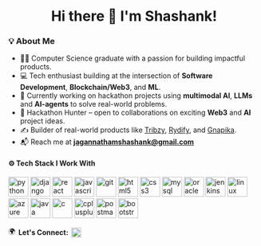 <h1 align="center">Hi there 👋 I'm Shashank!</h1>

<h3 align="left">💡 About Me</h3>

- 👨‍🎓 Computer Science graduate with a passion for building impactful products.  
- 💻 Tech enthusiast building at the intersection of **Software Development**, **Blockchain/Web3**, and **ML**.  
- 🧠 Currently working on hackathon projects using **multimodal AI**, **LLMs** and **AI-agents** to solve real-world problems.
- 🚀 Hackathon Hunter – open to collaborations on exciting **Web3** and **AI** project ideas.  
- ✍️ Builder of real-world products like [Tribzy](http://tribzy.com/), [Rydify](https://rydify.co), and [Gnapika](http://gnapika.in/).  
- 📬 Reach me at **jagannathamshashank@gmail.com**  

<h4> ⚙️  Tech Stack I Work With </h4>
<p align="left"> <!-- Top Priority --> <img src="https://cdn.jsdelivr.net/gh/devicons/devicon/icons/python/python-original.svg" alt="python" width="40" height="40"/> <img src="https://cdn.jsdelivr.net/gh/devicons/devicon/icons/django/django-plain.svg" alt="django" width="40" height="40"/> <img src="https://cdn.jsdelivr.net/gh/devicons/devicon/icons/react/react-original.svg" alt="react" width="40" height="40"/> <img src="https://cdn.jsdelivr.net/gh/devicons/devicon/icons/javascript/javascript-original.svg" alt="javascript" width="40" height="40"/> <img src="https://cdn.jsdelivr.net/gh/devicons/devicon/icons/git/git-original.svg" alt="git" width="40" height="40"/> <img src="https://cdn.jsdelivr.net/gh/devicons/devicon/icons/html5/html5-original.svg" alt="html5" width="40" height="40"/> <img src="https://cdn.jsdelivr.net/gh/devicons/devicon/icons/css3/css3-original.svg" alt="css3" width="40" height="40"/> <!-- Backend / Infra --> <img src="https://cdn.jsdelivr.net/gh/devicons/devicon/icons/mysql/mysql-original.svg" alt="mysql" width="40" height="40"/> <img src="https://cdn.jsdelivr.net/gh/devicons/devicon/icons/oracle/oracle-original.svg" alt="oracle" width="40" height="40"/> <img src="https://cdn.jsdelivr.net/gh/devicons/devicon/icons/jenkins/jenkins-original.svg" alt="jenkins" width="40" height="40"/> <img src="https://cdn.jsdelivr.net/gh/devicons/devicon/icons/linux/linux-original.svg" alt="linux" width="40" height="40"/> <img src="https://cdn.jsdelivr.net/gh/devicons/devicon/icons/azure/azure-original.svg" alt="azure" width="40" height="40"/> <!-- Other Tools --> <img src="https://cdn.jsdelivr.net/gh/devicons/devicon/icons/java/java-original.svg" alt="java" width="40" height="40"/> <img src="https://cdn.jsdelivr.net/gh/devicons/devicon/icons/c/c-original.svg" alt="c" width="40" height="40"/> <img src="https://cdn.jsdelivr.net/gh/devicons/devicon/icons/cplusplus/cplusplus-original.svg" alt="cplusplus" width="40" height="40"/> <img src="https://cdn.jsdelivr.net/gh/devicons/devicon/icons/postman/postman-original.svg" alt="postman" width="40" height="40"/> <img src="https://cdn.jsdelivr.net/gh/devicons/devicon/icons/bootstrap/bootstrap-original.svg" alt="bootstrap" width="40" height="40"/> 

<p align="left" style="display: flex; align-items: center; gap: 6px;">
  🌍 <strong>Let's Connect:</strong>
  <a href="https://www.linkedin.com/in/shashank-jagannatham/" target="_blank">
    <img src="https://cdn.jsdelivr.net/gh/devicons/devicon/icons/linkedin/linkedin-original.svg" alt="LinkedIn" width="20" height="20" />
  </a>
</p>











